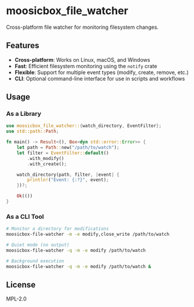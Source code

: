 # moosicbox_file_watcher

Cross-platform file watcher for monitoring filesystem changes.

## Features

- **Cross-platform**: Works on Linux, macOS, and Windows
- **Fast**: Efficient filesystem monitoring using the `notify` crate
- **Flexible**: Support for multiple event types (modify, create, remove, etc.)
- **CLI**: Optional command-line interface for use in scripts and workflows

## Usage

### As a Library

```rust
use moosicbox_file_watcher::{watch_directory, EventFilter};
use std::path::Path;

fn main() -> Result<(), Box<dyn std::error::Error>> {
    let path = Path::new("/path/to/watch");
    let filter = EventFilter::default()
        .with_modify()
        .with_create();

    watch_directory(path, filter, |event| {
        println!("Event: {:?}", event);
    })?;

    Ok(())
}
```

### As a CLI Tool

```bash
# Monitor a directory for modifications
moosicbox-file-watcher -m -e modify,close_write /path/to/watch

# Quiet mode (no output)
moosicbox-file-watcher -q -m -e modify /path/to/watch

# Background execution
moosicbox-file-watcher -q -m -e modify /path/to/watch &
```

## License

MPL-2.0
